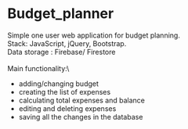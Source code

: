 # Budget_planner

Simple one user web application for budget planning.\
Stack: JavaScript, jQuery, Bootstrap.\
Data storage : Firebase/ Firestore\
\
Main functionality:\ 
 - adding/changing budget
 - creating the list of expenses
 - calculating total expenses and balance
 - editing and deleting expenses
 - saving all the changes in the database
